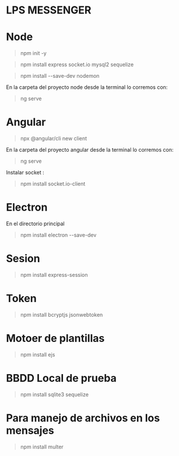 # LPS MESSENGER

# Node

> npm init -y

> npm install express socket.io mysql2 sequelize

> npm install --save-dev nodemon

En la carpeta del proyecto node desde la terminal lo corremos con:

> ng serve

# Angular

> npx @angular/cli new client

En la carpeta del proyecto angular desde la terminal lo corremos con:

> ng serve

Instalar socket :

> npm install socket.io-client

# Electron

En el directorio principal

> npm install electron --save-dev

# Sesion

> npm install express-session

# Token

> npm install bcryptjs jsonwebtoken

# Motoer de plantillas

> npm install ejs

# BBDD Local de prueba

> npm install sqlite3 sequelize


# Para manejo de archivos en los mensajes

> npm install multer
